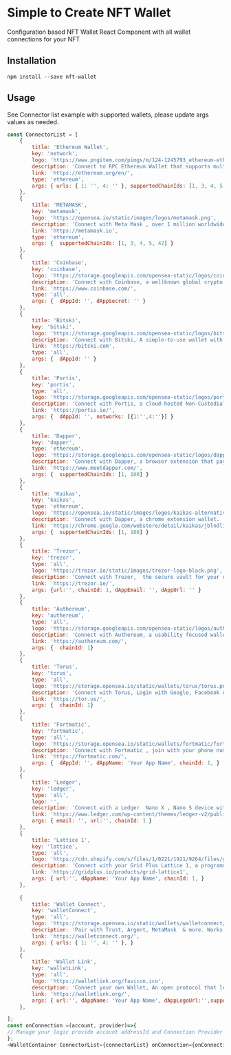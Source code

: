 # Simple to Create NFT Wallet
Configuration based NFT Wallet  React Component with all wallet connections for your NFT

## Installation

``` npm install --save nft-wallet ```

## Usage
See Connector list example with supported wallets, please update args values as needed.
```javascript
const ConnectorList = [
    {
        title: 'Ethereum Wallet',
        key: 'network',
        logo: 'https://www.pngitem.com/pimgs/m/124-1245793_ethereum-eth-icon-ethereum-png-transparent-png.png',
        description: 'Connect to RPC Ethereum Wallet that supports multiple chains.',
        link: 'https://ethereum.org/en/',
        type: 'ethereum',
        args: { urls: { 1: '', 4: '' }, supportedChainIds: [1, 3, 4, 5, 42] }
    },
    {
        title: 'METAMASK',
        key: 'metamask',
        logo: 'https://opensea.io/static/images/logos/metamask.png',
        description: 'Connect with Meta Mask , over 1 million worldwide  users trusted wallet.',
        link: 'https://metamask.io',
        type: 'ethereum',
        args: {  supportedChainIds: [1, 3, 4, 5, 42] }
    },
    {
        title: 'Coinbase',
        key: 'coinbase',
        logo: 'https://storage.googleapis.com/opensea-static/logos/coinbasewallet-logo.png',
        description: 'Connect with Coinbase, a wellknown global crypto currency wallet.',
        link: 'https://www.coinbase.com/',
        type: 'all',
        args: {  dAppId: '', dAppSecret: '' }
    },
    {
        title: 'Bitski',
        key: 'bitski',
        logo: 'https://storage.googleapis.com/opensea-static/logos/bitski.png',
        description: 'Connect with Bitski, A simple-to-use wallet with email and password.',
        link: 'https://bitski.com',
        type: 'all',
        args: {  dAppId: '' }
    },
    {
        title: 'Portis',
        key: 'portis',
        type: 'all',
        logo: 'https://storage.googleapis.com/opensea-static/logos/portis.png',
        description: 'Connect with Portis, a cloud-hosted Non-Custodial Blockchain wallet ',
        link: 'https://portis.io/',
        args: {  dAppId: '', networks: [{1:'',4:''}] }
    },
    {
        title: 'Dapper',
        key: 'dapper',
        type: 'ethereum',
        logo: 'https://storage.googleapis.com/opensea-static/logos/dapper-icon.png',
        description: 'Connect with Dapper, a browser extension that pays gas fee for you. ',
        link: 'https://www.meetdapper.com/',
        args: {  supportedChainIds: [1, 100] }
    },
    {
        title: 'Kaikas',
        key: 'kaikas',
        type: 'ethereum',
        logo: 'https://opensea.io/static/images/logos/kaikas-alternative.png',
        description: 'Connect with Dapper, a chrome extension wallet. ',
        link: 'https://chrome.google.com/webstore/detail/kaikas/jblndlipeogpafnldhgmapagcccfchpi/',
        args: {  supportedChainIds: [1, 100] }
    },
    {
        title: 'Trezor',
        key: 'trezor',
        type: 'all',
        logo: 'https://trezor.io/static/images/trezor-logo-black.png',
        description: 'Connect with Trezor,  the secure vault for your digital assets."',
        link: 'https://trezor.ie/',
        args: {url:'', chainId: 1, dAppEmail: '', dAppUrl: '' }
    },
    {
        title: 'Authereum',
        key: 'authereum',
        type: 'all',
        logo: 'https://storage.googleapis.com/opensea-static/logos/authereum.png',
        description: 'Connect with Authereum, a usability focused wallet with no transaction fee.',
        link: 'https://authereum.com/',
        args: {  chainId: 1}
    },
    {
        title: 'Torus',
        key: 'torus',
        type: 'all',
        logo: 'https://storage.opensea.io/static/wallets/torus/torus.png',
        description: 'Connect with Torus, Login with Google, Facebook or other OAUTH accounts.',
        link: 'https://tor.us/',
        args: {  chainId: 1}
    },
    {
        title: 'Fortmatic',
        key: 'fortmatic',
        type: 'all',
        logo: 'https://storage.opensea.io/static/wallets/fortmatic/fortmatic.png',
        description: 'Connect with Fortmatic , join with your phone number on any device.',
        link: 'https://fortmatic.com/',
        args: {  dAppId: '', dAppName: 'Your App Name', chainId: 1, }
    },
    {
        title: 'Ledger',
        key: 'ledger',
        type: 'all',
        logo: '',
        description: 'Connect with a Ledger  Nano X , Nano S device with Bluetooth or USB.',
        link: 'https://www.ledger.com/wp-content/themes/ledger-v2/public/images/ledger.svg',
        args: { email: '', url:'', chainId: 1 }
    },
    {
        title: 'Lattice 1',
        key: 'lattice',
        type: 'all',
        logo: 'https://cdn.shopify.com/s/files/1/0221/1921/9264/files/grid-plus-logo-white_180x.png?v=1607610627',
        description: 'Connect with your Grid Plus Lattice 1, a programmable hardware wallet.',
        link: 'https://gridplus.io/products/grid-lattice1',
        args: { url:'', dAppName: 'Your App Name', chainId: 1, }
    },
    
    {
        title: 'Wallet Connect',
        key: 'walletConnect',
        type: 'all',
        logo: 'https://storage.opensea.io/static/wallets/walletconnect/walletconnect.png',
        description: 'Pair with Trust, Argent, MetaMask  & more. Works from any browser, without an extension.',
        link: 'https://walletconnect.org/',
        args: { urls: { 1: '', 4: '' }, }
    },
    {
        title: 'Wallet Link',
        key: 'walletLink',
        type: 'all',
        logo: 'https://walletlink.org/favicon.ico',
        description: 'Connect your own Wallet, An open protocol that lets to connect mobile wallets',
        link: 'https://walletlink.org/',
        args: { url:'', dAppName: 'Your App Name', dAppLogoUrl:'',supportedChainIds: [1, 100] }
    },

];
const onConnection =(account, provider)=>{
// Manage your logic provide account addressId and Connection Provider
};
<WalletContainer ConnectorList={connectorList} onConnection={onConnection}/>

```